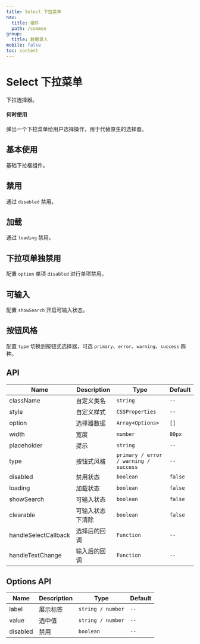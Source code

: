 ```yaml
---
title: Select 下拉菜单
nav:
  title: 组件
  path: /common
group:
  title: 数据录入
mobile: false
toc: content
---
```


# Select 下拉菜单

下拉选择器。

#### 何时使用

弹出一个下拉菜单给用户选择操作，用于代替原生的选择器。

## 基本使用

基础下拉框组件。

<code src="./demos/index1.tsx"></code>

## 禁用

通过 `disabled` 禁用。

<code src="./demos/index2.tsx"></code>

## 加载

通过 `loading` 禁用。

<code src="./demos/index3.tsx"></code>

## 下拉项单独禁用

配置 `option` 单项 `disabled` 进行单项禁用。

<code src="./demos/index4.tsx"></code>

## 可输入

配置 `showSearch` 开启可输入状态。

<code src="./demos/index5.tsx"></code>

## 按钮风格

配置 `type` 切换到按钮式选择器，可选 `primary`、`error`、`warning`、`success` 四种。

<code src="./demos/index6.tsx"></code>

## API

| Name                 | Description      | Type                                  | Default |
| -------------------- | ---------------- | ------------------------------------- | ------- |
| className            | 自定义类名       | `string`                              | `--`    |
| style                | 自定义样式       | `CSSProperties`                       | `--`    |
| option               | 选择器数据       | `Array<Options>`                      | `[]`    |
| width                | 宽度             | `number`                              | `80px`  |
| placeholder          | 提示             | `string`                              | `--`    |
| type                 | 按钮式风格       | `primary / error / warning / success` | `--`    |
| disabled             | 禁用状态         | `boolean`                             | `false` |
| loading              | 加载状态         | `boolean`                             | `false` |
| showSearch           | 可输入状态       | `boolean`                             | `false` |
| clearable            | 可输入状态下清除 | `boolean`                             | `false` |
| handleSelectCallback | 选择后的回调     | `Function`                            | `--`    |
| handleTextChange     | 输入后的回调     | `Function`                            | `--`    |

## Options API

| Name     | Description | Type              | Default |
| -------- | ----------- | ----------------- | ------- |
| label    | 展示标签    | `string / number` | `--`    |
| value    | 选中值      | `string / number` | `--`    |
| disabled | 禁用        | `boolean`         | `--`    |
